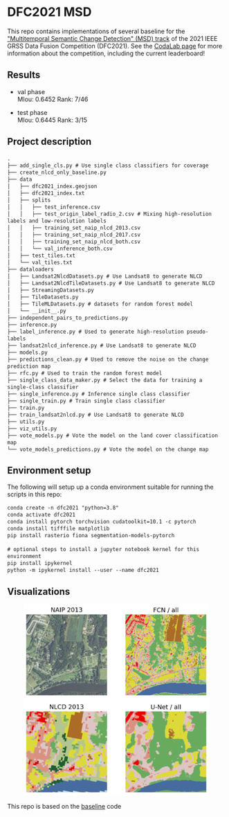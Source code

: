 # DFC2021 MSD
This repo contains implementations of several baseline for the ["Multitemporal Semantic Change Detection" (MSD) track](http://www.grss-ieee.org/community/technical-committees/data-fusion/2021-ieee-grss-data-fusion-contest-track-msd/) of the 2021 IEEE GRSS Data Fusion Competition (DFC2021). See the [CodaLab page](https://competitions.codalab.org/competitions/27956) for more information about the competition, including the current leaderboard!

## Results     

- val phase  
MIou: 0.6452 Rank: 7/46   

- test phase  
MIou: 0.6445 Rank: 3/15    


## Project description
```
.
├── add_single_cls.py # Use single class classifiers for coverage
├── create_nlcd_only_baseline.py
├── data
│   ├── dfc2021_index.geojson
│   ├── dfc2021_index.txt
│   ├── splits
│   │   ├── test_inference.csv
│   │   ├── test_origin_label_radio_2.csv # Mixing high-resolution labels and low-resolution labels
│   │   ├── training_set_naip_nlcd_2013.csv
│   │   ├── training_set_naip_nlcd_2017.csv
│   │   ├── training_set_naip_nlcd_both.csv
│   │   └── val_inference_both.csv
│   ├── test_tiles.txt
│   └── val_tiles.txt
├── dataloaders
│   ├── Landsat2NlcdDatasets.py # Use Landsat8 to generate NLCD 
│   ├── Landsat2NlcdTileDatasets.py # Use Landsat8 to generate NLCD 
│   ├── StreamingDatasets.py
│   ├── TileDatasets.py
│   ├── TileMLDatasets.py # datasets for random forest model
│   └── __init__.py
├── independent_pairs_to_predictions.py
├── inference.py 
├── label_inference.py # Used to generate high-resolution pseudo-labels
├── landsat2nlcd_inference.py # Use Landsat8 to generate NLCD 
├── models.py
├── predictions_clean.py # Used to remove the noise on the change prediction map
├── rfc.py # Used to train the random forest model
├── single_class_data_maker.py # Select the data for training a single-class classifier
├── single_inference.py # Inference single class classifier
├── single_train.py # Train single class classifier
├── train.py 
├── train_landsat2nlcd.py # Use Landsat8 to generate NLCD 
├── utils.py
├── viz_utils.py
├── vote_models.py # Vote the model on the land cover classification map
└── vote_models_predictions.py # Vote the model on the change map
```

## Environment setup

The following will setup up a conda environment suitable for running the scripts in this repo:
```
conda create -n dfc2021 "python=3.8"
conda activate dfc2021
conda install pytorch torchvision cudatoolkit=10.1 -c pytorch
conda install tifffile matplotlib 
pip install rasterio fiona segmentation-models-pytorch

# optional steps to install a jupyter notebook kernel for this environment
pip install ipykernel
python -m ipykernel install --user --name dfc2021
```

## Visualizations   
<p align="center">
    <img src="images/fcn_unet.png" width="430"/>
</p>


This repo is based on the [baseline](https://github.com/calebrob6/dfc2021-msd-baseline) code   

